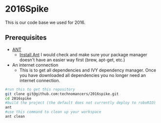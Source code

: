 # 2016Spike

This is our code base we used for 2016.

## Prerequisites
 * [ANT](http://ant.apache.org/bindownload.cgi)
    * [Install Ant](http://ant.apache.org/manual/install.html) I would check and make sure your package manager doesn't have an easier way first (brew, apt-get, etc.)
 * An internet connection
    * This is to get all dependencies and IVY dependency manager. Once you have downloaded all dependencies you no longer need an internet connection.

```sh
#run this to get this repository
git clone git@github.com:technomancers/2016spike.git
cd 2016spike
#build the project (the default does not currently deploy to roboRIO)
ant
#use this command to clean up your workspace
ant clean
```